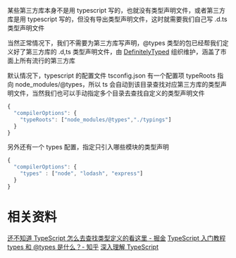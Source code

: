 某些第三方库本身不是用 typescript 写的，也就没有类型声明文件，或者第三方库是用 typescript 写的，但没有导出类型声明文件，这时就需要我们自己写 .d.ts 类型声明文件

当然正常情况下，我们不需要为第三方库写声明，@types 类型的包已经帮我们定义好了第三方库的 .d,ts 类型声明文件，由 [DefinitelyTyped](https://github.com/DefinitelyTyped/DefinitelyTyped) 组织维护，涵盖了市面上所有流行的第三方库

默认情况下，typescript 的配置文件 tsconfig.json 有一个配置项 typeRoots 指向 node_modules/@types，所以 ts 会自动到该目录查找对应第三方库的类型声明文件，当然我们也可以手动指定多个目录去查找自定义的类型声明文件
```js
{
  "compilerOptions": {
	"typeRoots": ["node_modules/@types","./typings"]
  }
}
```

另外还有一个 types 配置，指定只引入哪些模块的类型声明
```js
{
  "compilerOptions": {
    "types" : ["node", "lodash", "express"]
  }
}
```

# 相关资料

[还不知道 TypeScript 怎么去查找类型定义的看这里 - 掘金](https://juejin.cn/post/7068230062323007519)
[TypeScript 入门教程](https://ts.xcatliu.com/basics/declaration-files.html)
[types 和 @types 是什么？- 知乎](https://zhuanlan.zhihu.com/p/194196536) 
[深入理解 TypeScript](https://jkchao.github.io/typescript-book-chinese/typings/types.html)